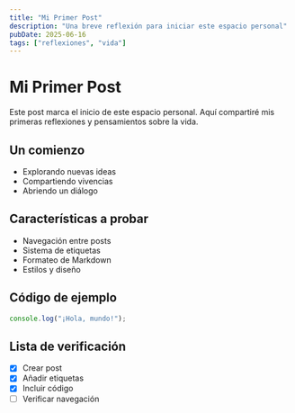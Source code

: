 ```yaml
---
title: "Mi Primer Post"
description: "Una breve reflexión para iniciar este espacio personal"
pubDate: 2025-06-16
tags: ["reflexiones", "vida"]
---
```


# Mi Primer Post

Este post marca el inicio de este espacio personal. Aquí compartiré mis primeras reflexiones y pensamientos sobre la vida.

## Un comienzo

- Explorando nuevas ideas
- Compartiendo vivencias
- Abriendo un diálogo

## Características a probar

- Navegación entre posts
- Sistema de etiquetas
- Formateo de Markdown
- Estilos y diseño

## Código de ejemplo

```javascript
console.log("¡Hola, mundo!");
```

## Lista de verificación

- [x] Crear post
- [x] Añadir etiquetas
- [x] Incluir código
- [ ] Verificar navegación 